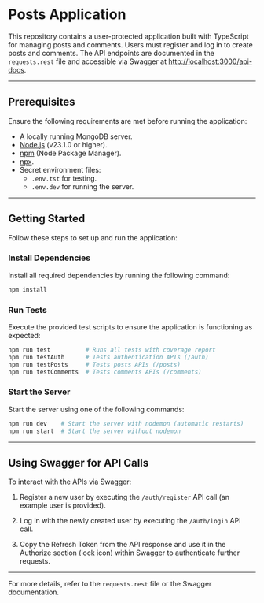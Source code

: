 # Posts Application

This repository contains a user-protected application built with TypeScript for managing posts and comments. Users must register and log in to create posts and comments. The API endpoints are documented in the `requests.rest` file and accessible via Swagger at [http://localhost:3000/api-docs](http://localhost:3000/api-docs).

---

## Prerequisites

Ensure the following requirements are met before running the application:

- A locally running MongoDB server.
- [Node.js](https://nodejs.org/) (v23.1.0 or higher).
- [npm](https://www.npmjs.com/) (Node Package Manager).
- [npx](https://www.npmjs.com/package/npx).
- Secret environment files:
  - `.env.tst` for testing.
  - `.env.dev` for running the server.

---

## Getting Started

Follow these steps to set up and run the application:

### Install Dependencies

Install all required dependencies by running the following command:
```bash
npm install
```

### Run Tests

Execute the provided test scripts to ensure the application is functioning as expected:

```bash
npm run test          # Runs all tests with coverage report
npm run testAuth      # Tests authentication APIs (/auth)
npm run testPosts     # Tests posts APIs (/posts)
npm run testComments  # Tests comments APIs (/comments)
```

### Start the Server

Start the server using one of the following commands:

```bash
npm run dev    # Start the server with nodemon (automatic restarts)
npm run start  # Start the server without nodemon
```

---

## Using Swagger for API Calls

To interact with the APIs via Swagger:

1. Register a new user by executing the `/auth/register` API call (an example user is provided).

2. Log in with the newly created user by executing the `/auth/login` API call.

3. Copy the Refresh Token from the API response and use it in the Authorize section (lock icon) within Swagger to authenticate further requests.

---

For more details, refer to the `requests.rest` file or the Swagger documentation.
